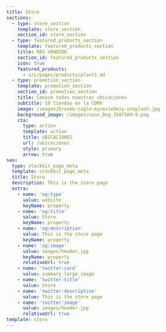 ```yaml
---
title: Store
sections:
  - type: store_section
    template: store_section
    section_id: store_section
  - type: featured_products_section
    template: featured_products_section
    title: MÁS VENDIDO
    section_id: featured_products_section
    icon: true
    featured_products:
      - src/pages/products/plant1.md
  - type: promotion_section
    template: promotion_section
    section_id: promotion_section
    title: Conoce todas nuestras ubicaciones
    subtitle: 10 tiendas en la CDMX
    image: /images/brooke-cagle-eycex1e9eiy-unsplash.jpg
    background_image: /images/noun_Dog_3587160-6.png
    cta:
      type: action
      template: action
      title: UBICACIONES
      url: /ubicaciones
      style: primary
      arrow: true
seo:
  type: stackbit_page_meta
  template: stackbit_page_meta
  title: Store
  description: This is the store page
  extra:
    - name: 'og:type'
      value: website
      keyName: property
    - name: 'og:title'
      value: Store
      keyName: property
    - name: 'og:description'
      value: This is the store page
      keyName: property
    - name: 'og:image'
      value: images/header.jpg
      keyName: property
      relativeUrl: true
    - name: 'twitter:card'
      value: summary_large_image
    - name: 'twitter:title'
      value: Store
    - name: 'twitter:description'
      value: This is the store page
    - name: 'twitter:image'
      value: images/header.jpg
      relativeUrl: true
template: store
---
```


